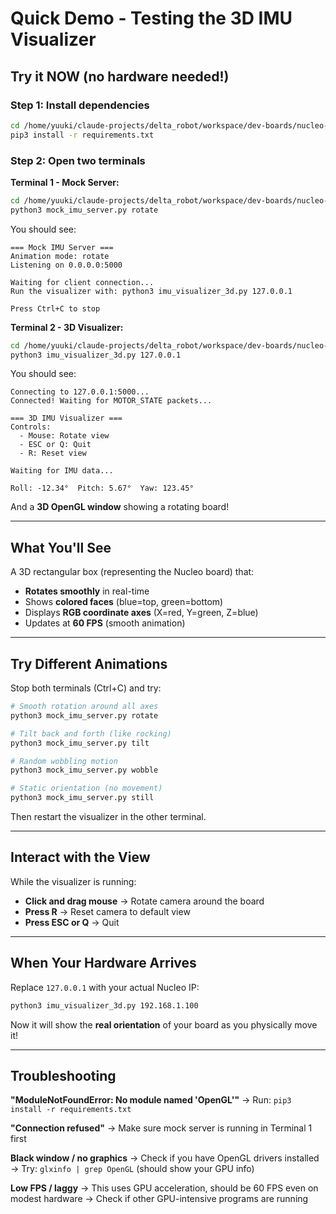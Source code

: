 # Quick Demo - Testing the 3D IMU Visualizer

## Try it NOW (no hardware needed!)

### Step 1: Install dependencies
```bash
cd /home/yuuki/claude-projects/delta_robot/workspace/dev-boards/nucleo-firmware/tools
pip3 install -r requirements.txt
```

### Step 2: Open two terminals

**Terminal 1 - Mock Server:**
```bash
cd /home/yuuki/claude-projects/delta_robot/workspace/dev-boards/nucleo-firmware/tools
python3 mock_imu_server.py rotate
```

You should see:
```
=== Mock IMU Server ===
Animation mode: rotate
Listening on 0.0.0.0:5000

Waiting for client connection...
Run the visualizer with: python3 imu_visualizer_3d.py 127.0.0.1

Press Ctrl+C to stop
```

**Terminal 2 - 3D Visualizer:**
```bash
cd /home/yuuki/claude-projects/delta_robot/workspace/dev-boards/nucleo-firmware/tools
python3 imu_visualizer_3d.py 127.0.0.1
```

You should see:
```
Connecting to 127.0.0.1:5000...
Connected! Waiting for MOTOR_STATE packets...

=== 3D IMU Visualizer ===
Controls:
  - Mouse: Rotate view
  - ESC or Q: Quit
  - R: Reset view

Waiting for IMU data...

Roll: -12.34°  Pitch: 5.67°  Yaw: 123.45°
```

And a **3D OpenGL window** showing a rotating board!

---

## What You'll See

A 3D rectangular box (representing the Nucleo board) that:
- **Rotates smoothly** in real-time
- Shows **colored faces** (blue=top, green=bottom)
- Displays **RGB coordinate axes** (X=red, Y=green, Z=blue)
- Updates at **60 FPS** (smooth animation)

---

## Try Different Animations

Stop both terminals (Ctrl+C) and try:

```bash
# Smooth rotation around all axes
python3 mock_imu_server.py rotate

# Tilt back and forth (like rocking)
python3 mock_imu_server.py tilt

# Random wobbling motion
python3 mock_imu_server.py wobble

# Static orientation (no movement)
python3 mock_imu_server.py still
```

Then restart the visualizer in the other terminal.

---

## Interact with the View

While the visualizer is running:
- **Click and drag mouse** → Rotate camera around the board
- **Press R** → Reset camera to default view
- **Press ESC or Q** → Quit

---

## When Your Hardware Arrives

Replace `127.0.0.1` with your actual Nucleo IP:

```bash
python3 imu_visualizer_3d.py 192.168.1.100
```

Now it will show the **real orientation** of your board as you physically move it!

---

## Troubleshooting

**"ModuleNotFoundError: No module named 'OpenGL'"**
→ Run: `pip3 install -r requirements.txt`

**"Connection refused"**
→ Make sure mock server is running in Terminal 1 first

**Black window / no graphics**
→ Check if you have OpenGL drivers installed
→ Try: `glxinfo | grep OpenGL` (should show your GPU info)

**Low FPS / laggy**
→ This uses GPU acceleration, should be 60 FPS even on modest hardware
→ Check if other GPU-intensive programs are running
